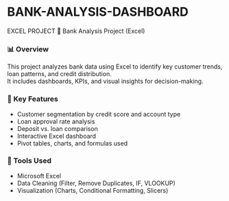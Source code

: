 # BANK-ANALYSIS-DASHBOARD
EXCEL PROJECT
🏦 Bank Analysis Project (Excel)

### 📊 Overview
This project analyzes bank data using Excel to identify key customer trends, loan patterns, and credit distribution.  
It includes dashboards, KPIs, and visual insights for decision-making.

### 🧾 Key Features
- Customer segmentation by credit score and account type  
- Loan approval rate analysis  
- Deposit vs. loan comparison  
- Interactive Excel dashboard  
- Pivot tables, charts, and formulas used

### 🧰 Tools Used
- Microsoft Excel  
- Data Cleaning (Filter, Remove Duplicates, IF, VLOOKUP)  
- Visualization (Charts, Conditional Formatting, Slicers)
